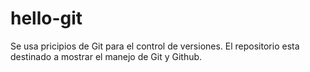 # hello-git
Se usa pricipios de Git para el control de versiones.
El repositorio esta destinado a mostrar el manejo de Git y Github.
